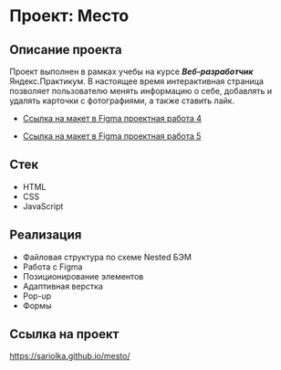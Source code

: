 # Проект: Место  

## Описание проекта  
Проект выполнен в рамках учебы на курсе *__Веб-разработчик__* Яндекс.Практикум. В настоящее время интерактивная страница позволяет пользователю менять информацию о себе, добавлять и удалять карточки с фотографиями, а также ставить лайк.

* [Ссылка на макет в Figma проектная работа 4](https://www.figma.com/file/2cn9N9jSkmxD84oJik7xL7/JavaScript.-Sprint-4?node-id=0%3A1)

* [Ссылка на макет в Figma проектная работа 5](https://www.figma.com/file/bjyvbKKJN2naO0ucURl2Z0/JavaScript.-Sprint-5?node-id=0%3A1)

## Стек
* HTML  
* CSS
* JavaScript  

## Реализация   
* Файловая структура по схеме Nested БЭМ  
* Работа с Figma  
* Позиционирование элементов
* Адаптивная верстка
* Pop-up
* Формы

## Ссылка на проект  
https://sariolka.github.io/mesto/